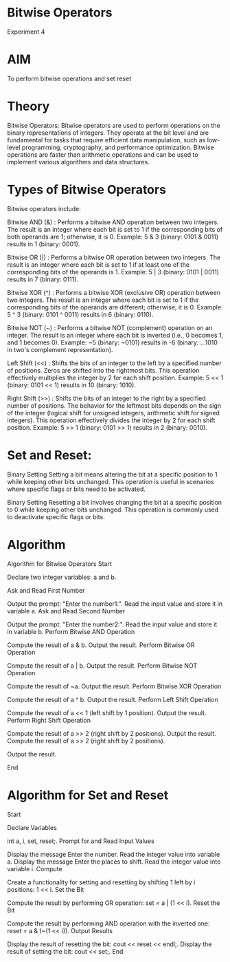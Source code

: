 # Bitwise Operators
Experiment 4

# AIM
To perform bitwise operations and set reset

# Theory
Bitwise Operators:
Bitwise operators are used to perform operations on the binary representations of integers. They operate at the bit level and are fundamental for tasks that require efficient data manipulation, such as low-level programming, cryptography, and performance optimization. Bitwise operations are faster than arithmetic operations and can be used to implement various algorithms and data structures.

# Types of Bitwise Operators
Bitwise operators include:

Bitwise AND (&) : Performs a bitwise AND operation between two integers. The result is an integer where each bit is set to 1 if the corresponding bits of both operands are 1; otherwise, it is 0. Example: 5 & 3 (binary: 0101 & 0011) results in 1 (binary: 0001).

Bitwise OR (|) : Performs a bitwise OR operation between two integers. The result is an integer where each bit is set to 1 if at least one of the corresponding bits of the operands is 1. Example: 5 | 3 (binary: 0101 | 0011) results in 7 (binary: 0111).

Bitwise XOR (^) : Performs a bitwise XOR (exclusive OR) operation between two integers. The result is an integer where each bit is set to 1 if the corresponding bits of the operands are different; otherwise, it is 0. Example: 5 ^ 3 (binary: 0101 ^ 0011) results in 6 (binary: 0110).

Bitwise NOT (~) : Performs a bitwise NOT (complement) operation on an integer. The result is an integer where each bit is inverted (i.e., 0 becomes 1, and 1 becomes 0). Example: ~5 (binary: ~0101) results in -6 (binary: ...1010 in two's complement representation).

Left Shift (<<) : Shifts the bits of an integer to the left by a specified number of positions. Zeros are shifted into the rightmost bits. This operation effectively multiplies the integer by 2 for each shift position. Example: 5 << 1 (binary: 0101 << 1) results in 10 (binary: 1010).

Right Shift (>>) : Shifts the bits of an integer to the right by a specified number of positions. The behavior for the leftmost bits depends on the sign of the integer (logical shift for unsigned integers, arithmetic shift for signed integers). This operation effectively divides the integer by 2 for each shift position. Example: 5 >> 1 (binary: 0101 >> 1) results in 2 (binary: 0010).

# Set and Reset:
Binary Setting
Setting a bit means altering the bit at a specific position to 1 while keeping other bits unchanged. This operation is useful in scenarios where specific flags or bits need to be activated.

Binary Setting
Resetting a bit involves changing the bit at a specific position to 0 while keeping other bits unchanged. This operation is commonly used to deactivate specific flags or bits.

# Algorithm
Algorithm for Bitwise Operators
Start

Declare two integer variables: a and b.

Ask and Read First Number

Output the prompt: "Enter the number1:".
Read the input value and store it in variable a.
Ask and Read Second Number

Output the prompt: "Enter the number2:".
Read the input value and store it in variable b.
Perform Bitwise AND Operation

Compute the result of a & b.
Output the result.
Perform Bitwise OR Operation

Compute the result of a | b.
Output the result.
Perform Bitwise NOT Operation

Compute the result of ~a.
Output the result.
Perform Bitwise XOR Operation

Compute the result of a ^ b.
Output the result.
Perform Left Shift Operation

Compute the result of a << 1 (left shift by 1 position).
Output the result.
Perform Right Shift Operation

Compute the result of a >> 2 (right shift by 2 positions).
Output the result.
Compute the result of a >> 2 (right shift by 2 positions).

Output the result.

End

# Algorithm for Set and Reset
Start

Declare Variables

int a, i, set, reset;.
Prompt for and Read Input Values

Display the message Enter the number.
Read the integer value into variable a.
Display the message Enter the places to shift.
Read the integer value into variable i.
Compute

Create a functionality for setting and resetting by shifting 1 left by i positions: 1 << i.
Set the Bit

Compute the result by performing OR operation: set = a | (1 << i).
Reset the Bit

Compute the result by performing AND operation with the inverted one: reset = a & (~(1 << i)).
Output Results

Display the result of resetting the bit: cout << reset << endl;.
Display the result of setting the bit: cout << set;.
End
